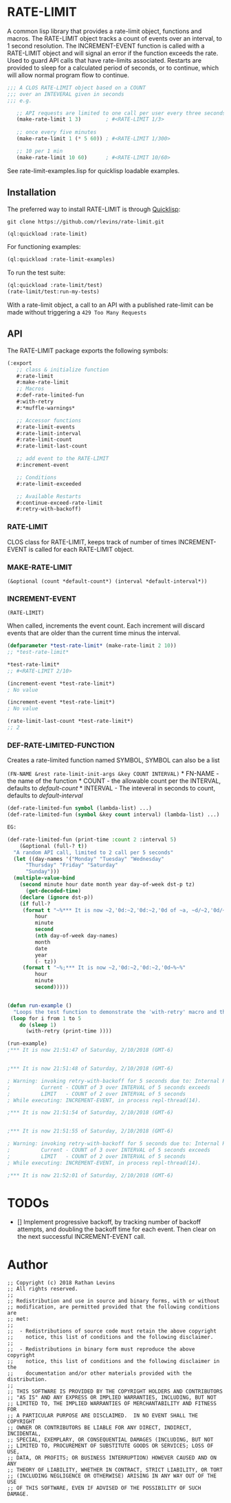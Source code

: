 # RATE-LIMIT

A common lisp library that provides a rate-limit object, functions and macros.  The RATE-LIMIT object tracks a count of events over an interval, to 1 second resolution.  The INCREMENT-EVENT function is called with a RATE-LIMIT object and will signal an error if the function exceeds the rate.  Used to guard API calls that have rate-limits associated.  Restarts are provided to sleep for a calculated period of seconds, or to continue, which will allow normal program flow to continue.  

```lisp
;;; A CLOS RATE-LIMIT object based on a COUNT
;;; over an INTEVERAL given in seconds
;;; e.g.

   ;; API requests are limited to one call per user every three seconds
   (make-rate-limit 1 3)        ; #<RATE-LIMIT 1/3>
   
   ;; once every five minutes
   (make-rate-limit 1 (* 5 60)) ; #<RATE-LIMIT 1/300>

   ;; 10 per 1 min
   (make-rate-limit 10 60)      ; #<RATE-LIMIT 10/60>
```


See rate-limit-examples.lisp for quicklisp loadable examples.


## Installation 

The preferred way to install RATE-LIMIT is through [Quicklisp](http://www.quicklisp.org/): 

`git clone https://github.com/rlevins/rate-limit.git`


```lisp
(ql:quickload :rate-limit)
```

For functioning examples:
```lisp
(ql:quickload :rate-limit-examples)
```

To run the test suite:
```lisp
(ql:quickload :rate-limit/test)
(rate-limit/test:run-my-tests)
```

With a rate-limit object, a call to an API with a published rate-limit can be made without triggering a `429 Too Many Requests` 



## API
The RATE-LIMIT package exports the following symbols:

```lisp
(:export
   ;; class & initialize function
   #:rate-limit
   #:make-rate-limit
   ;; Macros
   #:def-rate-limited-fun
   #:with-retry
   #:*muffle-warnings*

   ;; Accessor functions
   #:rate-limit-events
   #:rate-limit-interval
   #:rate-limit-count
   #:rate-limit-last-count

   ;; add event to the RATE-LIMIT
   #:increment-event

   ;; Conditions
   #:rate-limit-exceeded

   ;; Available Restarts
   #:continue-exceed-rate-limit 
   #:retry-with-backoff)
   ```
   
### RATE-LIMIT 
 CLOS class for RATE-LIMIT, keeps track of number of times INCREMENT-EVENT is called for each RATE-LIMIT object.

### MAKE-RATE-LIMIT 
`(&optional (count *default-count*) (interval *default-interval*))`

### INCREMENT-EVENT
`(RATE-LIMIT)`

When called, increments the event count.  Each increment will discard events that are older than the current time minus the interval.  

```lisp 
(defparameter *test-rate-limit* (make-rate-limit 2 10))
;; *test-rate-limit*

*test-rate-limit*
;; #<RATE-LIMIT 2/10>

(increment-event *test-rate-limit*)
; No value

(increment-event *test-rate-limit*)
; No value

(rate-limit-last-count *test-rate-limit*)
;; 2

```

### DEF-RATE-LIMITED-FUNCTION

Creates a rate-limited function named SYMBOL, SYMBOL can also be a list

`(FN-NAME &rest rate-limit-init-args &key COUNT INTERVAL)`
    * FN-NAME - the name of the function 
    * COUNT - the allowable count per the INTERVAL, defaults to *default-count*
    * INTERVAL - The inteveral in seconds to count, defaults to *default-interval*


```lisp
(def-rate-limited-fun symbol (lambda-list) ...)
(def-rate-limited-fun (symbol &key count interval) (lambda-list) ...)

EG:

(def-rate-limited-fun (print-time :count 2 :interval 5)
    (&optional (full-? t))
  "A random API call, limited to 2 call per 5 seconds"
  (let ((day-names '("Monday" "Tuesday" "Wednesday"
      "Thursday" "Friday" "Saturday"
      "Sunday")))      
  (multiple-value-bind
	(second minute hour date month year day-of-week dst-p tz)
      (get-decoded-time)
    (declare (ignore dst-p))
    (if full-?
     (format t "~%*** It is now ~2,'0d:~2,'0d:~2,'0d of ~a, ~d/~2,'0d/~d (GMT~@d)~%~%"
	     hour
	     minute
	     second
	     (nth day-of-week day-names)
	     month
	     date
	     year
	     (- tz))
     (format t "~%;*** It is now ~2,'0d:~2,'0d:~2,'0d~%~%"
	     hour
	     minute
	     second)))))


(defun run-example ()
  "Loops the test function to demonstrate the 'with-retry' macro and the rate-limit features"
 (loop for i from 1 to 5 
    do (sleep 1)
      (with-retry (print-time ))))

(run-example)
;*** It is now 21:51:47 of Saturday, 2/10/2018 (GMT-6)


;*** It is now 21:51:48 of Saturday, 2/10/2018 (GMT-6)

; Warning: invoking retry-with-backoff for 5 seconds due to: Internal Rate Limit Will Be Exceeded:
;          Current - COUNT of 3 over INTERVAL of 5 seconds exceeds
;          LIMIT   - COUNT of 2 over INTERVAL of 5 seconds 
; While executing: INCREMENT-EVENT, in process repl-thread(14).

;*** It is now 21:51:54 of Saturday, 2/10/2018 (GMT-6)


;*** It is now 21:51:55 of Saturday, 2/10/2018 (GMT-6)

; Warning: invoking retry-with-backoff for 5 seconds due to: Internal Rate Limit Will Be Exceeded:
;          Current - COUNT of 3 over INTERVAL of 5 seconds exceeds
;          LIMIT   - COUNT of 2 over INTERVAL of 5 seconds 
; While executing: INCREMENT-EVENT, in process repl-thread(14).

;*** It is now 21:52:01 of Saturday, 2/10/2018 (GMT-6)


```

# TODOs
 * [] Implement progressive backoff, by tracking number of backoff attempts, and doubling the backoff time for each event.  Then clear on the next successful INCREMENT-EVENT call. 

# Author

```
;; Copyright (c) 2018 Rathan Levins 
;; All rights reserved.
;;
;; Redistribution and use in source and binary forms, with or without
;; modification, are permitted provided that the following conditions are
;; met:
;;
;;  - Redistributions of source code must retain the above copyright
;;    notice, this list of conditions and the following disclaimer.
;;
;;  - Redistributions in binary form must reproduce the above copyright
;;    notice, this list of conditions and the following disclaimer in the
;;    documentation and/or other materials provided with the distribution.
;;
;; THIS SOFTWARE IS PROVIDED BY THE COPYRIGHT HOLDERS AND CONTRIBUTORS
;; "AS IS" AND ANY EXPRESS OR IMPLIED WARRANTIES, INCLUDING, BUT NOT
;; LIMITED TO, THE IMPLIED WARRANTIES OF MERCHANTABILITY AND FITNESS FOR
;; A PARTICULAR PURPOSE ARE DISCLAIMED.  IN NO EVENT SHALL THE COPYRIGHT
;; OWNER OR CONTRIBUTORS BE LIABLE FOR ANY DIRECT, INDIRECT, INCIDENTAL,
;; SPECIAL, EXEMPLARY, OR CONSEQUENTIAL DAMAGES (INCLUDING, BUT NOT
;; LIMITED TO, PROCUREMENT OF SUBSTITUTE GOODS OR SERVICES; LOSS OF USE,
;; DATA, OR PROFITS; OR BUSINESS INTERRUPTION) HOWEVER CAUSED AND ON ANY
;; THEORY OF LIABILITY, WHETHER IN CONTRACT, STRICT LIABILITY, OR TORT
;; (INCLUDING NEGLIGENCE OR OTHERWISE) ARISING IN ANY WAY OUT OF THE USE
;; OF THIS SOFTWARE, EVEN IF ADVISED OF THE POSSIBILITY OF SUCH DAMAGE.
```

